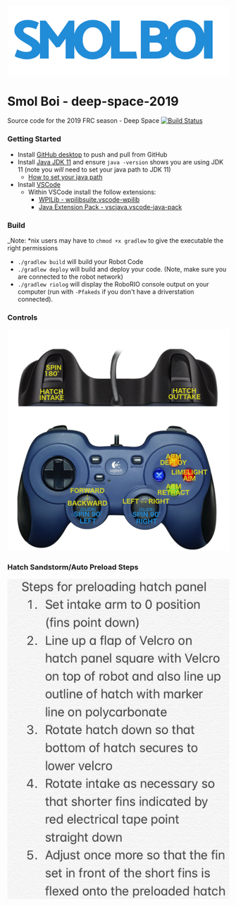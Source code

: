 ![logo](images/logo.png)

# Smol Boi - deep-space-2019
Source code for the 2019 FRC season - Deep Space
[![Build Status](https://travis-ci.org/PearceRobotics/deep-space-2019.svg?branch=master)](https://travis-ci.org/PearceRobotics/deep-space-2019)

### Getting Started
- Install [GitHub desktop](https://desktop.github.com/) to push and pull from GitHub
- Install [Java JDK 11](https://www.oracle.com/technetwork/java/javase/downloads/jdk11-downloads-5066655.html) and ensure `java -version` shows you are using JDK 11 (note you *will* need to set your java path to JDK 11)
  - [How to set your java path](https://www.java.com/en/download/help/path.xml)
- Install [VSCode](https://code.visualstudio.com/)
  - Within VSCode install the follow extensions:
    - [WPILib - wpilibsuite.vscode-wpilib](https://marketplace.visualstudio.com/items?itemName=wpilibsuite.vscode-wpilib)
    - [Java Extension Pack - vscjava.vscode-java-pack](https://marketplace.visualstudio.com/items?itemName=vscjava.vscode-java-pack) 

### Build
_Note: *nix users may have to `chmod +x gradlew` to give the executable the right permissions
- ```./gradlew build``` will build your Robot Code
- ```./gradlew deploy``` will build and deploy your code. (Note, make sure you are connected to the robot network)
- ```./gradlew riolog``` will display the RoboRIO console output on your computer (run with `-Pfakeds` if you don't have a driverstation connected).


### Controls
![controller diagram](images/controller-diagram.png)

### Hatch Sandstorm/Auto Preload Steps
![Hatch Sandstorm/Auto Preload Steps](images/hatch-auton-preload.png)
